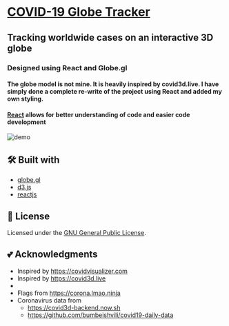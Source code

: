 # [COVID-19 Globe Tracker](https://tanmaylaud.github.io/covid19-globe-tracker)

## Tracking worldwide cases on an interactive 3D globe

### Designed using React and Globe.gl

#### The globe model is not mine. It is heavily inspired by covid3d.live. I have simply done a complete re-write of the project using React and added my own styling.

#### [React](https://reactjs.org) allows for better understanding of code and easier code development

![demo](https://i.imgur.com/yUxIINE.gif)

## 🛠 Built with

- [globe.gl](https://github.com/vasturiano/globe.gl)
- [d3.js](https://d3js.org/)
- [reactjs](https://reactjs.org)

## 📝 License

Licensed under the [GNU General Public License](LICENSE.md).

## 💕 Acknowledgments

- Inspired by https://covidvisualizer.com
- Inspired by https://covid3d.live
-
- Flags from https://corona.lmao.ninja
- Coronavirus data from
  - https://covid3d-backend.now.sh
  - https://github.com/bumbeishvili/covid19-daily-data
